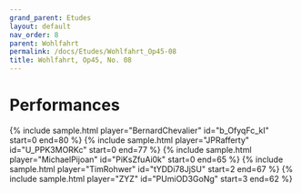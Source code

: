 ```yaml
---
grand_parent: Etudes
layout: default
nav_order: 8
parent: Wohlfahrt
permalink: /docs/Etudes/Wohlfahrt_Op45-08
title: Wohlfahrt, Op45, No. 08
---
```

# Performances
<div class="sample-container">
    {% include sample.html player="BernardChevalier" id="b_OfyqFc_kI" start=0 end=80 %}
    {% include sample.html player="JPRafferty" id="U_PPK3MORKc" start=0 end=77 %}
    {% include sample.html player="MichaelPijoan" id="PiKsZfuAi0k" start=0 end=65 %}
    {% include sample.html player="TimRohwer" id="tYDDi78JjSU" start=2 end=67 %}
    {% include sample.html player="ZYZ" id="PUmiOD3GoNg" start=3 end=62 %}
</div>